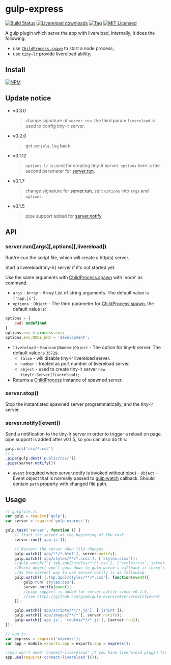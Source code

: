 # gulp-express

[![Build Status][1]][2] [![Livereload downloads][3]][4] [![Tag][9]][8] [![MIT Licensed][5]](http://www.wtfpl.net/)

[1]: http://img.shields.io/travis/gimm/gulp-express/master.svg
[2]: https://travis-ci.org/gimm/gulp-express

[3]: http://img.shields.io/npm/dm/gulp-express.svg
[4]: https://www.npmjs.com/package/gulp-express

[5]: http://img.shields.io/badge/license-WTFPL-blue.svg

[8]: https://github.com/gimm/gulp-express/releases
[9]: https://img.shields.io/github/tag/gimm/gulp-express.svg

A gulp plugin which serve the app with livereload, internally, it does the following:
 * use [`ChildProcess.spawn`](http://nodejs.org/api/child_process.html#child_process_child_process_spawn_command_args_options) to start a node process;
 * use [`tiny-lr`](https://github.com/mklabs/tiny-lr) provide livereload ability;

## Install
[![NPM](https://nodei.co/npm/gulp-express.png?compact=true)](https://nodei.co/npm/gulp-express/)

## Update notice
* v0.3.0

    > change signature of `server.run`. the third param `livereload` is used to config tiny-lr server.

* v0.2.0

    > get `console.log` back.

* v0.1.12

    > `options.lr` is used for creating tiny-lr server.  `options` here is the second parameter for [server.run](#serverrunargsoptions).

* v0.1.7
    > change signature for [server.run](#serverrunargsoptions), split `options`  into `args` and `options`.

* v0.1.5
    > pipe support added for [server.notify](#servernotifyevent)


## API

### server.run([args][,options][,livereload])
Run/re-run the script file, which will create a http(s) server.

Start a livereload(tiny-lr) server if it's not started yet.

Use the same arguments with [ChildProcess.spawn](http://nodejs.org/api/child_process.html#child_process_child_process_spawn_command_args_options) with 'node' as command.

* `args` - `Array` - Array List of string arguments. The default value is `['app.js']`.
* `options` - `Object` - The third parameter for [ChildProcess.spawn](http://nodejs.org/api/child_process.html#child_process_child_process_spawn_command_args_options), the default value is:
```js
options = {
    cwd: undefined
}
options.env = process.env;
options.env.NODE_ENV = 'development';
```
* `livereload` - `Boolean|Number|Object` - The option for tiny-lr server. The default value is `35729`.
    * `false` - will disable tiny-lr livereload server.
    * `number` - treated as port number of livereload server.
    *  `object` - used to create tiny-lr server `new tinylr.Server(livereload);`.
* Returns a [ChildProcess](http://nodejs.org/api/child_process.html#child_process_class_childprocess) instance of spawned server.

### server.stop()
Stop the instantiated spawned server programmatically, and the tiny-lr server.

### server.notify([event])
Send a notification to the tiny-lr server in order to trigger a reload on page.
pipe support is added after v0.1.5, so you can also do this:
```js
gulp.src('css/*.css')
// …
.pipe(gulp.dest('public/css/'))
.pipe(server.notify())
```
* `event` (required when server.notify is invoked without pipe) - `Object` - Event object that is normally passed to [gulp.watch](https://github.com/gulpjs/gulp/blob/master/docs/API.md#cbevent) callback.
Should contain `path` property with changed file path.

## Usage

```js
// gulpfile.js
var gulp = require('gulp');
var server = require('gulp-express');

gulp.task('server', function () {
    // Start the server at the beginning of the task
    server.run(['app.js']);

    // Restart the server when file changes
    gulp.watch(['app/**/*.html'], server.notify);
    gulp.watch(['app/styles/**/*.scss'], ['styles:scss']);
    //gulp.watch(['{.tmp,app}/styles/**/*.css'], ['styles:css', server.notify]);
    //Event object won't pass down to gulp.watch's callback if there's more than one of them.
    //So the correct way to use server.notify is as following:
    gulp.watch(['{.tmp,app}/styles/**/*.css'], function(event){
        gulp.run('styles:css');
        server.notify(event);
        //pipe support is added for server.notify since v0.1.5,
        //see https://github.com/gimm/gulp-express#servernotifyevent
    });

    gulp.watch(['app/scripts/**/*.js'], ['jshint']);
    gulp.watch(['app/images/**/*'], server.notify);
    gulp.watch(['app.js', 'routes/**/*.js'], [server.run]);
});
```
```js
// app.js
var express = require('express');
var app = module.exports.app = exports.app = express();

//you won't need 'connect-livereload' if you have livereload plugin for your browser
app.use(require('connect-livereload')());
```
